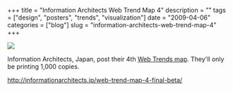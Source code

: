 +++
title = "Information Architects Web Trend Map 4"
description = ""
tags = ["design", "posters", "trends", "visualization"]
date = "2009-04-06"
categories = ["blog"]
slug = "information-architects-web-trend-map-4"
+++



  <div class="notebook-screenshot"><a href="http://informationarchitects.jp/web-trend-map-4-final-beta/"><img src="http://media.konigi.com/notebook/iajp-webtrendmap-4.jpg" class="notebook-image" /></a></div><p>Information Architects, Japan, post their 4th <a href="http://informationarchitects.jp/web-trend-map-4-final-beta/">Web Trends map</a>. They'll only be printing 1,000 copies.</p>
    
  <a href="http://informationarchitects.jp/web-trend-map-4-final-beta/">http://informationarchitects.jp/web-trend-map-4-final-beta/</a>
